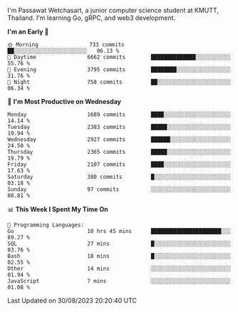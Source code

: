 
I'm Passawat Wetchasart, a junior computer science student at KMUTT, Thailand. I'm learning Go, gRPC, and web3 development.



<!--START_SECTION:waka-->
**I'm an Early 🐤** 

```text
🌞 Morning                733 commits         ██░░░░░░░░░░░░░░░░░░░░░░░   06.13 % 
🌆 Daytime                6662 commits        ██████████████░░░░░░░░░░░   55.76 % 
🌃 Evening                3795 commits        ████████░░░░░░░░░░░░░░░░░   31.76 % 
🌙 Night                  758 commits         ██░░░░░░░░░░░░░░░░░░░░░░░   06.34 % 
```
📅 **I'm Most Productive on Wednesday** 

```text
Monday                   1689 commits        ████░░░░░░░░░░░░░░░░░░░░░   14.14 % 
Tuesday                  2383 commits        █████░░░░░░░░░░░░░░░░░░░░   19.94 % 
Wednesday                2927 commits        ██████░░░░░░░░░░░░░░░░░░░   24.50 % 
Thursday                 2365 commits        █████░░░░░░░░░░░░░░░░░░░░   19.79 % 
Friday                   2107 commits        ████░░░░░░░░░░░░░░░░░░░░░   17.63 % 
Saturday                 380 commits         █░░░░░░░░░░░░░░░░░░░░░░░░   03.18 % 
Sunday                   97 commits          ░░░░░░░░░░░░░░░░░░░░░░░░░   00.81 % 
```


📊 **This Week I Spent My Time On** 

```text
💬 Programming Languages: 
Go                       10 hrs 45 mins      ██████████████████████░░░   89.27 % 
SQL                      27 mins             █░░░░░░░░░░░░░░░░░░░░░░░░   03.76 % 
Bash                     18 mins             █░░░░░░░░░░░░░░░░░░░░░░░░   02.55 % 
Other                    14 mins             ░░░░░░░░░░░░░░░░░░░░░░░░░   01.94 % 
JavaScript               7 mins              ░░░░░░░░░░░░░░░░░░░░░░░░░   01.08 % 
```


 Last Updated on 30/08/2023 20:20:40 UTC
<!--END_SECTION:waka-->

<!--
**markpassawat/markpassawat** is a ✨ _special_ ✨ repository because its `README.md` (this file) appears on your GitHub profile.

Here are some ideas to get you started:

- 🔭 I’m currently working on ...
- 🌱 I’m currently learning ...
- 👯 I’m looking to collaborate on ...
- 🤔 I’m looking for help with ...
- 💬 Ask me about ...
- 📫 How to reach me: ...
- 😄 Pronouns: He/Him
- ⚡ Fun fact: ...
-->
